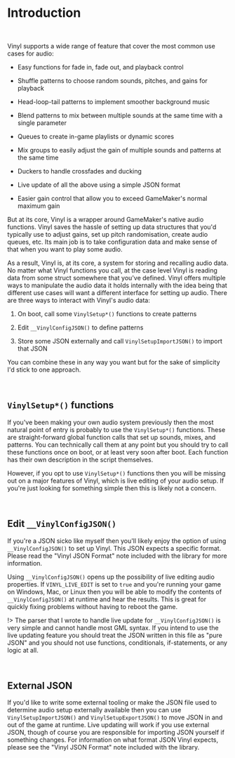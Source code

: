 # Introduction

&nbsp;

Vinyl supports a wide range of feature that cover the most common use cases for audio:

- Easy functions for fade in, fade out, and playback control

- Shuffle patterns to choose random sounds, pitches, and gains for playback

- Head-loop-tail patterns to implement smoother background music

- Blend patterns to mix between multiple sounds at the same time with a single parameter

- Queues to create in-game playlists or dynamic scores

- Mix groups to easily adjust the gain of multiple sounds and patterns at the same time

- Duckers to handle crossfades and ducking

- Live update of all the above using a simple JSON format

- Easier gain control that allow you to exceed GameMaker's normal maximum gain

But at its core, Vinyl is a wrapper around GameMaker's native audio functions. Vinyl saves the hassle of setting up data structures that you'd typically use to adjust gains, set up pitch randomisation, create audio queues, etc.  Its main job is to take configuration data and make sense of that when you want to play some audio.

As a result, Vinyl is, at its core, a system for storing and recalling audio data. No matter what Vinyl functions you call, at the case level Vinyl is reading data from some struct somewhere that you've defined. Vinyl offers multiple ways to manipulate the audio data it holds internally with the idea being that different use cases will want a different interface for setting up audio. There are three ways to interact with Vinyl's audio data:

1. On boot, call some `VinylSetup*()` functions to create patterns

2. Edit `__VinylConfigJSON()` to define patterns

3. Store some JSON externally and call `VinylSetupImportJSON()` to import that JSON

You can combine these in any way you want but for the sake of simplicity I'd stick to one approach.

&nbsp;

## `VinylSetup*()` functions

If you've been making your own audio system previously then the most natural point of entry is probably to use the `VinylSetup*()` functions. These are straight-forward global function calls that set up sounds, mixes, and patterns. You can technically call them at any point but you should try to call these functions once on boot, or at least very soon after boot. Each function has their own description in the script themselves.

However, if you opt to use `VinylSetup*()` functions then you will be missing out on a major features of Vinyl, which is live editing of your audio setup. If you're just looking for something simple then this is likely not a concern.

&nbsp;

## Edit `__VinylConfigJSON()`

If you're a JSON sicko like myself then you'll likely enjoy the option of using `__VinylConfigJSON()` to set up Vinyl. This JSON expects a specific format. Please read the "Vinyl JSON Format" note included with the library for more information.

Using `__VinylConfigJSON()` opens up the possibility of live editing audio properties. If `VINYL_LIVE_EDIT` is set to `true` and you're running your game on Windows, Mac, or Linux then you will be able to modify the contents of `__VinylConfigJSON()` at runtime and hear the results. This is great for quickly fixing problems without having to reboot the game.

!> The parser that I wrote to handle live update for `__VinylConfigJSON()` is very simple and cannot handle most GML syntax. If you intend to use the live updating feature you should treat the JSON written in this file as "pure JSON" and you should not use functions, conditionals, if-statements, or any logic at all.

&nbsp;

## External JSON

If you'd like to write some external tooling or make the JSON file used to determine audio setup externally available then you can use `VinylSetupImportJSON()` and `VinylSetupExportJSON()` to move JSON in and out of the game at runtime. Live updating will work if you use external JSON, though of course you are responsible for importing JSON yourself if something changes. For information on what format JSON Vinyl expects, please see the "Vinyl JSON Format" note included with the library.